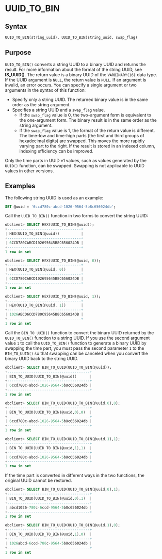 # UUID_TO_BIN

## Syntax

```sql
UUID_TO_BIN(string_uuid), UUID_TO_BIN(string_uuid, swap_flag)
```

## Purpose

`UUID_TO_BIN()` converts a string UUID to a binary UUID and returns the result. For more information about the format of the string UUID, see **IS_UUID()**.
The return value is a binary UUID of the `VARBINARY(16)` data type. If the UUID argument is `NULL`, the return value is `NULL`. If an argument is invalid, an error occurs.
You can specify a single argument or two arguments in the syntax of this function:

- Specify only a string UUID. The returned binary value is in the same order as the string argument.
- Specifies a string UUID and a `swap_flag` value.
   - If the `swap_flag` value is 0, the two-argument form is equivalent to the one-argument form. The binary result is in the same order as the string argument.
   - If the `swap_flag` value is 1, the format of the return value is different. The time-low and time-high parts (the first and third groups of hexadecimal digits) are swapped. This moves the more rapidly varying part to the right. If the result is stored in an indexed column, indexing efficiency can be improved.

Only the time parts in UUID v1 values, such as values generated by the `UUID()` function, can be swapped. Swapping is not applicable to UUID values in other versions.

## Examples

The following string UUID is used as an example:

```sql
SET @uuid = '6ccd780c-abcd-1026-9564-5b8c656024db';
```

Call the `UUID_TO_BIN()` function in two forms to convert the string UUID:

```sql
obclient> SELECT HEX(UUID_TO_BIN(@uuid));
+----------------------------------+
| HEX(UUID_TO_BIN(@uuid))          |
+----------------------------------+
| 6CCD780CABCD102695645B8C656024DB |
+----------------------------------+
1 row in set

obclient> SELECT HEX(UUID_TO_BIN(@uuid, 0));
+----------------------------------+
| HEX(UUID_TO_BIN(@uuid, 0))       |
+----------------------------------+
| 6CCD780CABCD102695645B8C656024DB |
+----------------------------------+
1 row in set

obclient> SELECT HEX(UUID_TO_BIN(@uuid, 1));
+----------------------------------+
| HEX(UUID_TO_BIN(@uuid, 1))       |
+----------------------------------+
| 1026ABCD6CCD780C95645B8C656024DB |
+----------------------------------+
1 row in set
```

Call the `BIN_TO_UUID()` function to convert the binary UUID returned by the `UUID_TO_BIN()` function to a string UUID. If you use the second argument value `1` to call the `UUID_TO_BIN()` function to generate a binary UUID by swapping the time part, you must pass the second parameter `1` to the `BIN_TO_UUID()` so that swapping can be canceled when you convert the binary UUID back to the string UUID.

```sql
obclient> SELECT BIN_TO_UUID(UUID_TO_BIN(@uuid));
+--------------------------------------+
| BIN_TO_UUID(UUID_TO_BIN(@uuid))      |
+--------------------------------------+
| 6ccd780c-abcd-1026-9564-5b8c656024db |
+--------------------------------------+
1 row in set

obclient> SELECT BIN_TO_UUID(UUID_TO_BIN(@uuid,0),0);
+--------------------------------------+
| BIN_TO_UUID(UUID_TO_BIN(@uuid,0),0)  |
+--------------------------------------+
| 6ccd780c-abcd-1026-9564-5b8c656024db |
+--------------------------------------+
1 row in set

obclient> SELECT BIN_TO_UUID(UUID_TO_BIN(@uuid,1),1);
+--------------------------------------+
| BIN_TO_UUID(UUID_TO_BIN(@uuid,1),1)  |
+--------------------------------------+
| 6ccd780c-abcd-1026-9564-5b8c656024db |
+--------------------------------------+
1 row in set
```

If the time part is converted in different ways in the two functions, the original UUID cannot be restored.

```sql
obclient> SELECT BIN_TO_UUID(UUID_TO_BIN(@uuid,0),1);
+--------------------------------------+
| BIN_TO_UUID(UUID_TO_BIN(@uuid,0),1)  |
+--------------------------------------+
| abcd1026-780c-6ccd-9564-5b8c656024db |
+--------------------------------------+
1 row in set

obclient> SELECT BIN_TO_UUID(UUID_TO_BIN(@uuid,1),0);
+--------------------------------------+
| BIN_TO_UUID(UUID_TO_BIN(@uuid,1),0)  |
+--------------------------------------+
| 1026abcd-6ccd-780c-9564-5b8c656024db |
+--------------------------------------+
1 row in set
```
